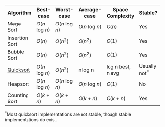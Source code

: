 <table>
  <tr>
    <th>Algorithm</th>
    <th>Best-case</th>
    <th>Worst-case</th>
    <th>Average-case</th>
    <th>Space Complexity</th>
    <th>Stable?</th>
  </tr>
  <tr>
    <td>Mege Sort</td>
    <td><i>O</i>(<i>n</i> log <i>n</i>)</td>
    <td><i>O</i>(<i>n</i> log <i>n</i>)</td>
    <td><i>O</i>(<i>n</i> log <i>n</i>)</td>
    <td><i>O</i>(<i>n</i>)</td>
    <td>Yes</td>
  </tr>
  <tr>
    <td>Insertion Sort</td>
    <td><i>O</i>(<i>n</i>)</td>
    <td><i>O</i>(<i>n</i><sup>2</sup>)</td>
    <td><i>O</i>(<i>n</i><sup>2</sup>)</td>
    <td><i>O</i>(1)</td>
    <td>Yes</td>
  </tr>
  <tr>
    <td>Bubble Sort</td>
    <td><i>O</i>(<i>n</i>)</td>
    <td><i>O</i>(<i>n</i><sup>2</sup>)</td>
    <td><i>O</i>(<i>n</i><sup>2</sup>)</td>
    <td><i>O</i>(1)</td>
    <td>Yes</td>
  </tr>
  <tr>
    <td><a href="https://github.com/ACSAIS/sorting/tree/master/Quicksort" >Quicksort</a></td>
    <td><i>O</i>(<i>n</i> log <i>n</i>)</td>
    <td><i>O</i>(<i>n</i><sup>2</sup>)</td>
    <td>n log n</td>
    <td>log n best, n avg</td>
    <td>Usually not<sup>*</sup></td>
  </tr>
  <tr>
    <td>Heapsort</td>
    <td><i>O</i>(<i>n</i> log <i>n</i>)</td>
    <td><i>O</i>(<i>n</i> log <i>n</i>)</td>
    <td><i>O</i>(<i>n</i> log <i>n</i>)</td>
    <td><i>O</i>(1)</td>
    <td>No</td>
  </tr>
  <tr>
    <td>Counting Sort</td>
    <td><i>O</i>(<i>k</i> + <i>n</i>)</td>
    <td><i>O</i>(<i>k</i> + <i>n</i>)</td>
    <td><i>O</i>(<i>k</i> + <i>n</i>)</td>
    <td><i>O</i>(<i>k</i> + <i>n</i>)</td>
    <td>Yes</td>
  </tr>
</table>
<sup>*</sup>Most quicksort implementations are not stable, though stable implementations do exist.
